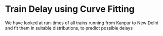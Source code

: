 # Train Delay using Curve Fitting

We have looked at run-times of all trains running from Kanpur to New Delhi and fit them in suitable distributions, to predict possible delays
